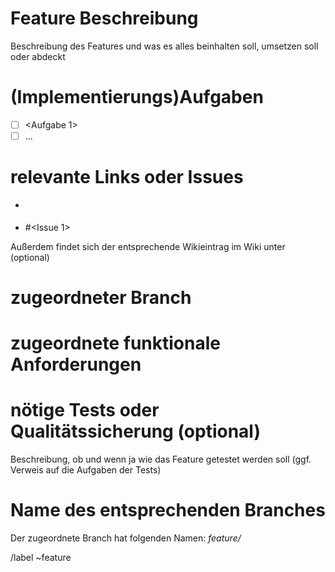 # Feature Beschreibung
<!--> Beschreibung des Features und was es alles beinhalten soll, umsetzen soll oder abdeckt </!-->

# (Implementierungs)Aufgaben
- [ ] <Aufgabe 1>
- [ ] ...

# relevante Links oder Issues
- [<Name>](<URL>)

- #<Issue 1>

Außerdem findet sich der entsprechende Wikieintrag im Wiki unter [](/../../wikis/home) (optional)

# zugeordneter Branch

# zugeordnete funktionale Anforderungen

# nötige Tests oder Qualitätssicherung (optional)
<!--> Beschreibung, ob und wenn ja wie das Feature getestet werden soll (ggf. Verweis auf die Aufgaben der Tests) </!-->

# Name des entsprechenden Branches
Der zugeordnete Branch hat folgenden Namen: *feature/*

/label ~feature
